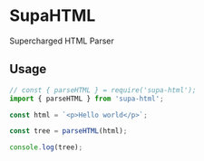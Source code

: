 # SupaHTML
Supercharged HTML Parser

## Usage
```javascript
// const { parseHTML } = require('supa-html');
import { parseHTML } from 'supa-html';

const html = `<p>Hello world</p>`;

const tree = parseHTML(html);

console.log(tree);
```